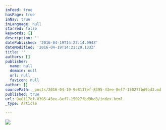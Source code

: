 ```yaml
---
inFeed: true
hasPage: true
inNav: true
inLanguage: null
starred: false
keywords: []
description: ''
datePublished: '2016-04-19T14:22:14.994Z'
dateModified: '2016-04-19T14:21:29.133Z'
title: ''
authors: []
publisher:
  name: null
  domain: null
  url: null
  favicon: null
author: []
sourcePath: _posts/2016-04-19-9e8117ef-8395-43ee-8ef7-15027fbd9bd3.md
published: true
url: 9e8117ef-8395-43ee-8ef7-15027fbd9bd3/index.html
_type: Article

---
```

![](https://the-grid-user-content.s3-us-west-2.amazonaws.com/2ad452dd-4e23-475a-a904-4c7a342c497d.jpg)